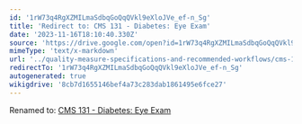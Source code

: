 ```yaml
---
id: '1rW73q4RgXZMILmaSdbqGoQqQVkl9eXloJVe_ef-n_Sg'
title: 'Redirect to: CMS 131 - Diabetes: Eye Exam'
date: '2023-11-16T18:10:40.330Z'
source: 'https://drive.google.com/open?id=1rW73q4RgXZMILmaSdbqGoQqQVkl9eXloJVe_ef-n_Sg'
mimeType: 'text/x-markdown'
url: '../quality-measure-specifications-and-recommended-workflows/cms-131-diabetes-eye-exam.md'
redirectTo: '1rW73q4RgXZMILmaSdbqGoQqQVkl9eXloJVe_ef-n_Sg'
autogenerated: true
wikigdrive: '8cb7d1655146bef4a73c283dab1861495e6fce27'
---
```

Renamed to: [CMS 131 - Diabetes: Eye Exam](../quality-measure-specifications-and-recommended-workflows/cms-131-diabetes-eye-exam.md)
